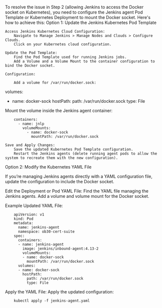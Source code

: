 To resolve the issue in Step 2 (allowing Jenkins to access the Docker socket on Kubernetes), you need to configure the Jenkins agent Pod Template or Kubernetes Deployment to mount the Docker socket. Here's how to achieve this:
Option 1: Update the Jenkins Kubernetes Pod Template

    Access Jenkins Kubernetes Cloud Configuration:
        Navigate to Manage Jenkins > Manage Nodes and Clouds > Configure Clouds.
        Click on your Kubernetes cloud configuration.

    Update the Pod Template:
        Find the Pod Template used for running Jenkins jobs.
        Add a Volume and a Volume Mount to the container configuration to bind the Docker socket.

    Configuration:

        Add a volume for /var/run/docker.sock:

volumes:
  - name: docker-sock
    hostPath:
      path: /var/run/docker.sock
      type: File

Mount the volume inside the Jenkins agent container:

        containers:
          - name: jnlp
            volumeMounts:
              - name: docker-sock
                mountPath: /var/run/docker.sock

    Save and Apply Changes:
        Save the updated Kubernetes Pod Template configuration.
        Restart the Jenkins agents (delete running agent pods to allow the system to recreate them with the new configuration).

Option 2: Modify the Kubernetes YAML File

If you’re managing Jenkins agents directly with a YAML configuration file, update the configuration to include the Docker socket.

Edit the Deployment or Pod YAML File: Find the YAML file managing the Jenkins agents. Add a volume and volume mount for the Docker socket.

Example Updated YAML File:

        apiVersion: v1
        kind: Pod
        metadata:
          name: jenkins-agent
          namespace: ob30-cert-suite
        spec:
          containers:
          - name: jenkins-agent
            image: jenkins/inbound-agent:4.13-2
            volumeMounts:
            - name: docker-sock
              mountPath: /var/run/docker.sock
          volumes:
          - name: docker-sock
            hostPath:
              path: /var/run/docker.sock
              type: File

Apply the YAML File: Apply the updated configuration:

        kubectl apply -f jenkins-agent.yaml
